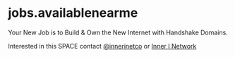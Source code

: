 # jobs.availablenearme
Your New Job is to Build &amp; Own the New Internet with Handshake Domains.
<head>
<!-- Google Tag Manager -->
<script>(function(w,d,s,l,i){w[l]=w[l]||[];w[l].push({'gtm.start':
new Date().getTime(),event:'gtm.js'});var f=d.getElementsByTagName(s)[0],
j=d.createElement(s),dl=l!='dataLayer'?'&l='+l:'';j.async=true;j.src=
'https://www.googletagmanager.com/gtm.js?id='+i+dl;f.parentNode.insertBefore(j,f);
})(window,document,'script','dataLayer','GTM-N2JK9KPP');</script>
<!-- End Google Tag Manager -->
</head>

<body>
<!-- Google Tag Manager (noscript) -->
<noscript><iframe src="https://www.googletagmanager.com/ns.html?id=GTM-N2JK9KPP"
height="0" width="0" style="display:none;visibility:hidden"></iframe></noscript>
<!-- End Google Tag Manager (noscript) -->
</body>

Interested in this SPACE contact [@innerinetco](https://twitter.com/innerinetco) or [Inner I Network](https://innerinetwork.hns.to/)
